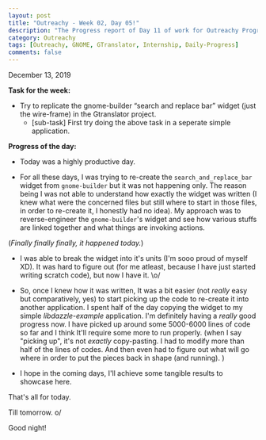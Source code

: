 ```yaml
---
layout: post
title: "Outreachy - Week 02, Day 05!"
description: "The Progress report of Day 11 of work for Outreachy Program."
category: Outreachy
tags: [Outreachy, GNOME, GTranslator, Internship, Daily-Progress]
comments: false
---
```


December 13, 2019

**Task for the week:**

- Try to replicate the gnome-builder “search and replace bar” widget (just the wire-frame) in the Gtranslator project.
   - [sub-task] First try doing the above task in a seperate simple application. 

**Progress of the day:**

- Today was a highly productive day. 

- For all these days, I was trying to re-create the `search_and_replace_bar` widget from `gnome-builder` but it was not happening only. The reason being I was not able to understand how exactly the widget was written (I knew what were the concerned files but still where to start in those files, in order to re-create it, I honestly had no idea). My approach was to reverse-engineer the `gnome-builder`'s widget and see how various stuffs are linked together and what things are invoking actions. 

(*Finally finally finally, it happened today.*)

-  I was able to break the widget into it's units (I'm sooo proud of myself XD). It was hard to figure out (for me atleast, because I have just started writing scratch code), but now I have it. \o/

- So, once I knew how it was written, It was a bit easier (not *really* easy but comparatively, yes) to start picking up the code to re-create it into another application. I spent half of the day copying the widget to my simple *libdazzle-example* application. I'm definitely having a *really* good progress now. I have picked up around some 5000-6000 lines of code so far and I think It'll require some more to run properly. (when I say "picking up", it's not *exactly* copy-pasting. I had to modify more than half of the lines of codes. And then even had to figure out what will go where in order to put the pieces back in shape (and running). ) 

- I hope in the coming days, I'll achieve some tangible results to showcase here.

That's all for today.

Till tomorrow. o/

Good night! 

